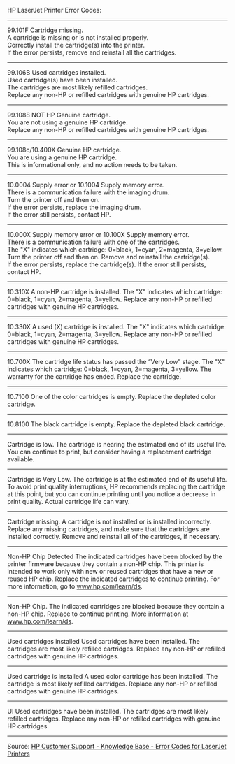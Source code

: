 HP LaserJet Printer Error Codes:
___________________________________________________________________________________________

99.101F Cartridge missing.    
A cartridge is missing or is not installed properly.   
Correctly install the cartridge(s) into the printer.<br/>
If the error persists, remove and reinstall all the cartridges.
___________________________________________________________________________________________

99.106B Used cartridges installed.   
Used cartridge(s) have been installed.<br/>
The cartridges are most likely refilled cartridges.<br/>
Replace any non-HP or refilled cartridges with genuine HP cartridges.
___________________________________________________________________________________________

99.1088 NOT HP Genuine cartridge.<br/>
You are not using a genuine HP cartridge.<br/>
Replace any non-HP or refilled cartridges with genuine HP cartridges.
___________________________________________________________________________________________

99.108c/10.400X Genuine HP cartridge.<br/>
You are using a genuine HP cartridge.<br/>
This is informational only, and no action needs to be taken.
___________________________________________________________________________________________

10.0004 Supply error or 10.1004 Supply memory error.<br/>
There is a communication failure with the imaging drum.<br/>
Turn the printer off and then on.<br/>
If the error persists, replace the imaging drum.<br/> 
If the error still persists, contact HP.
___________________________________________________________________________________________

10.000X Supply memory error or 10.100X Supply memory error.<br/>
There is a communication failure with one of the cartridges.<br/>
The "X" indicates which cartridge: 0=black, 1=cyan, 2=magenta, 3=yellow.<br/>
Turn the printer off and then on. Remove and reinstall the cartridge(s). <br/>
If the error persists, replace the cartridge(s). 
If the error still persists, contact HP.
___________________________________________________________________________________________

10.310X
A non-HP cartridge is installed.
The "X" indicates which cartridge: 0=black, 1=cyan, 2=magenta, 3=yellow.
Replace any non-HP or refilled cartridges with genuine HP cartridges.
___________________________________________________________________________________________

10.330X
A used (X) cartridge is installed.
The "X" indicates which cartridge: 0=black, 1=cyan, 2=magenta, 3=yellow.
Replace any non-HP or refilled cartridges with genuine HP cartridges.
___________________________________________________________________________________________

10.700X
The cartridge life status has passed the “Very Low” stage.
The "X" indicates which cartridge: 0=black, 1=cyan, 2=magenta, 3=yellow.
The warranty for the cartridge has ended. Replace the cartridge.
___________________________________________________________________________________________

10.7100
One of the color cartridges is empty.
Replace the depleted color cartridge.
___________________________________________________________________________________________

10.8100
The black cartridge is empty.
Replace the depleted black cartridge.
___________________________________________________________________________________________

Cartridge is low.
The cartridge is nearing the estimated end of its useful life.
You can continue to print, but consider having a replacement cartridge available.
___________________________________________________________________________________________

Cartridge is Very Low.
The cartridge is at the estimated end of its useful life.
To avoid print quality interruptions, HP recommends replacing the cartridge at this point, 
but you can continue printing until you notice a decrease in print quality. Actual cartridge life can vary.
___________________________________________________________________________________________

Cartridge missing.
A cartridge is not installed or is installed incorrectly.
Replace any missing cartridges, and make sure that the cartridges are installed correctly. Remove and reinstall 
all of the cartridges, if necessary.
___________________________________________________________________________________________

Non-HP Chip Detected
The indicated cartridges have been blocked by the printer firmware because they contain a non-HP chip. 
This printer is intended to work only with new or reused cartridges that have a new or reused HP chip.
Replace the indicated cartridges to continue printing. For more information, go to www.hp.com/learn/ds.
___________________________________________________________________________________________

Non-HP Chip.
The indicated cartridges are blocked because they contain a non-HP chip. Replace to continue printing. 
More information at www.hp.com/learn/ds.
___________________________________________________________________________________________

Used cartridges installed
Used cartridges have been installed.
The cartridges are most likely refilled cartridges.
Replace any non-HP or refilled cartridges with genuine HP cartridges.
___________________________________________________________________________________________

Used <color> cartridge is installed
A used color cartridge has been installed.
The cartridge is most likely refilled cartridges.
Replace any non-HP or refilled cartridges with genuine HP cartridges.
___________________________________________________________________________________________

UI
Used cartridges have been installed.
The cartridges are most likely refilled cartridges.
Replace any non-HP or refilled cartridges with genuine HP cartridges.
___________________________________________________________________________________________
  
Source: [HP Customer Support - Knowledge Base - Error Codes for LaserJet Printers](https://support.hp.com/us-en/document/c04369863)
